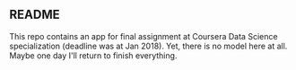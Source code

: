 ## README

This repo contains an app for final assignment at Coursera Data Science specialization (deadline was at Jan 2018). Yet, there is no model here at all. Maybe one day I'll return to finish everything.